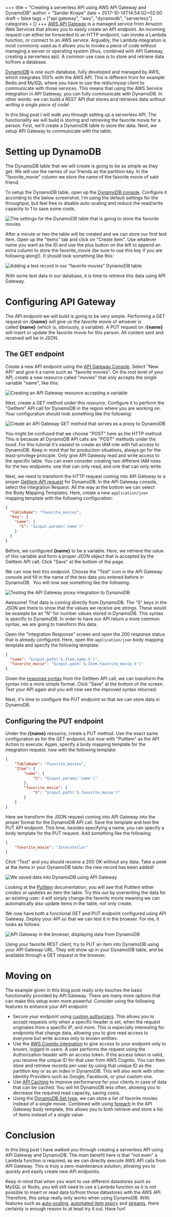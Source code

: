 +++
title = "Creating a serverless API using AWS API Gateway and DynamoDB"
author = "Sander Knape"
date = 2017-10-14T14:54:02+02:00
draft = false
tags = ["api gateway", "aws", "dynamodb", "serverless"]
categories = []
+++
[AWS API Gateway](https://aws.amazon.com/api-gateway/) is a managed service from Amazon Web Services that allows you to easily create an API endpoint. An incoming request can either be forwarded to an HTTP endpoint, can invoke a Lambda function, or connect to an AWS service. Arguably, the Lambda integration is most commonly used as it allows you to invoke a piece of code without managing a server or operating system (thus, combined with API Gateway, creating a serverless api). A common use case is to store and retrieve data to/from a database.  

[DynamoDB](https://aws.amazon.com/dynamodb/) is one such database, fully developed and managed by AWS, which integrates 100% with the AWS API. This is different from for example Redis and MySQL where you have to use the redis/mysql client to communicate with those services. This means that using the AWS Service integration in API Gateway, you can fully communicate with DynamoDB. In other words: we can build a REST API that stores and retrieves data _without writing a single piece of code_!  

In this blog post I will walk you through setting up a serverless API. The functionality we will build is storing and retrieving the favorite movie for a person. First, we'll create a DynamoDB table to store the data. Next, we setup API Gateway to communicate with the table.

# Setting up DynamoDB

The DynamoDB table that we will create is going to be as simple as they get. We will use the names of our friends as the partition key. In the "favorite_movie" column we store the name of the favorite movie of said friend.  

To setup the DynamoDB table, open up the [DynamoDB console](https://console.aws.amazon.com/dynamodb/home?region=eu-west-1#create-table:). Configure it according to the below screenshot. I'm using the default settings for the throughput, but feel free to disable auto-scaling and reduce the read/write capacity to 1 to save some costs.  

![The settings for the DynamoDB table that is going to store the favorite movies](/images/dynamodb_table.png)  

After a minute or two the table will be created and we can store our first test item. Open up the "Items" tab and click on "Create Item". Use whatever name you want as the ID and use the plus button on the left to append an extra column to store the favorite_movie (be sure to use this key if you are following along!). It should look something like this:  

![Adding a test record in our "favorite movies" DynamoDB table](/images/insert_favorite_movie.png)  

With some test data in our database, it is time to retrieve this data using API Gateway.

# Configuring API Gateway

The API endpoint we will build is going to be very simple. Performing a GET request on /**{name}** will give us the favorite movie of whoever is called **{name}** (which is, obviously, a variable). A PUT request on /**{name}** will insert or update the favorite movie for this person. All content sent and received will be in JSON.

## The GET endpoint

Create a new API endpoint using the [API Gateway Console](https://console.aws.amazon.com/apigateway/home?region=eu-west-1#/apis/create). Select "New API" and give it a name such as "favorite movies". On the root level of your API, create a new resource called "movies" that only accepts the single variable "name", like this:  

![Creating an API Gateway resource accepting a variable](/images/api_gateway_create_resource.png)  

Next, create a GET method under this resource. Configure it to perform the "GetItem" API call for DynamoDB in the region where you are working on. Your configuration should look something like the following:  

![Create an API Gateway GET method that serves as a proxy to DynamoDB](/images/api_gateway_create_method.png)  

You might be confused that we choose "POST" here as the HTTP method. This is because all DynamoDB API calls are "POST" methods under the hood. For this tutorial it's easiest to create an IAM role with full access to DynamoDB. Keep in mind that for production situations, always go for the least-privilege principle. Only give API Gateway read and write access to the specific table. You can even consider creating two different IAM roles for the two endpoints: one that can only read, and one that can only write.  

Next, we need to transform the HTTP request coming into API Gateway to a proper [GetItem API request](http://docs.aws.amazon.com/amazondynamodb/latest/APIReference/API_GetItem.html) for DynamoDB. In the API Gateway console, select the Integration Request. All the way at the bottom we can select the Body Mapping Templates. Here, create a new `application/json` mapping template with the following configuration:

```json
{
  "TableName": "favorite_movies",
  "Key": {
    "name": {
      "S": "$input.params('name')"
    }
  }
}
```

Before, we configured **{name}** to be a variable. Here, we retrieve the value of this variable and form a proper JSON object that is accepted by the GetItem API call. Click "Save" at the bottom of the page.  

We can now test this endpoint. Choose the "Test" icon in the API Gateway console and fill in the name of the test data you entered before in DynamoDB.  You will now see something like the following:  

![Testing the API Gateway proxy integration to DynamoDB](/images/api_gateway_get_test.png)  

Awesome! That data is coming directly from DynamoDB. The "S" keys in the JSON are there to show that the values we receive are strings. These would be example be an "N" for number values stored in DynamoDB. This syntax is specific to DynamoDB. In order to have our API return a more common syntax, we are going to transform this data.  

Open the "Integration Response" screen and open the 200 response status that is already configured. Here, open the `application/json` body mapping template and specify the following template:

```json
{
  "name": "$input.path('$.Item.name.S')",
  "favorite_movie": "$input.path('$.Item.favorite_movie.S')"
}
```

Given the [response syntax](http://docs.aws.amazon.com/amazondynamodb/latest/APIReference/API_GetItem.html#API_GetItem_ResponseSyntax) from the GetItem API call, we can transform the syntax into a more simple format. Click "Save" at the bottom of the screen. Test your API again and you will now see the improved syntax returned.  

Next, it's time to configure the PUT endpoint so that we can store data in DynamoDB.

## Configuring the PUT endpoint

Under the **/{name}** resource, create a PUT method. Use the exact same configuration as for the GET endpoint, but now with "PutItem" as the API Action to execute. Again, specify a body mapping template for the integration request, now with the following template:

```json
{
    "TableName": "favorite_movies",
    "Item": {
    	"name": {
            "S": "$input.params('name')"
        },
        "favorite_movie": {
            "S": "$input.path('$.favorite_movie')"
        }
    }
}
```

Here we transform the JSON request coming into API Gateway into the proper format for the DynamoDB API call. Save the template and test the PUT API endpoint. This time, besides specifying a name, you can specify a body template for the PUT request. Add something like the following:

```json
{
    "favorite_movie": "Interstellar"
}
```

Click "Test" and you should receive a 200 OK without any data. Take a peek at the items in your DynamoDB table: the new record has been added!  

![We saved data into DynamoDB using API Gateway](/images/dynamodb_data_saved.png)  

Looking at the [PutItem](http://docs.aws.amazon.com/amazondynamodb/latest/APIReference/API_PutItem.html) documentation, you will see that PutItem either _creates_ or _updates_ an item the table. Try this out by overwriting the data for an existing user: it will simply change the favorite movie meaning we can automatically also update items in the table, not only create.  

We now have both a functional GET and PUT endpoint configured using API Gateway. Deploy your API so that we can test it in the browser. For me, it looks as follows:  

![API Gateway in the browser, displaying data from DynamoDB](/images/api_gateway_deployed.png)  

Using your favorite REST client, try to PUT an item into DynamoDB using your API Gateway URL. They will show up in your DynamoDB table, and be available through a GET request in the browser.

# Moving on

The example given in this blog post really only touches the basic functionality provided by API Gateway. There are many more options that can make this setup even more powerful. Consider using the following features to enhance your API endpoint:

*   Secure your endpoint using [custom authorizers](http://docs.aws.amazon.com/apigateway/latest/developerguide/use-custom-authorizer.html). This allows you to accept requests only when a specific header is set, when the request originates from a specific IP, and more. This is especially interesting for endpoints that change data, allowing you to give read access to everyone but write access only to known entities.
*   Use the [AWS Cognito integration](http://docs.aws.amazon.com/apigateway/latest/developerguide/apigateway-integrate-with-cognito.html) to give access to your endpoint only to known, logged in users. A user performs the request using the Authorization header with an access token. If the access token is valid, you receive the unique ID for that user from AWS Cognito. You can then store and retrieve records per-user by using that unique ID as the partition key or as an index in DynamoDB. This will also work with other Identity Providers such as Google, Facebook, or your custom one.
*   Use [API Caching](http://docs.aws.amazon.com/apigateway/latest/developerguide/api-gateway-caching.html) to improve performance for your clients in case of data that can be cached. You will hit DynamoDB less often, allowing you to decrease the required read capacity, saving costs.
*   Using the [DynamoDB Set type](http://docs.aws.amazon.com/amazondynamodb/latest/developerguide/HowItWorks.NamingRulesDataTypes.html#HowItWorks.DataTypes.SetTypes), we can store a list of favorite movies instead of a single movie. Combined with using [foreach](http://docs.aws.amazon.com/apigateway/latest/developerguide/models-mappings.html#models-mappings-mappings) in the API Gateway body template, this allows you to both retrieve and store a list of items instead of a single value.

# Conclusion

In this blog post I have walked you through creating a serverless API using API Gateway and DynamoDB. The main benefit here is that "not even" a Lambda function is required, as we can directly execute AWS API calls from API Gateway. This is truly a zero-maintenance solution, allowing you to quickly and easily create new API endpoints.  

Keep in mind that when you want to use different datastores such as MySQL or Redis, you will still need to use a Lambda function as it is not possible to insert or read data to/from those datastores with the AWS API. Therefore, this setup really only works when using DynamoDB. With features such as [auto-scaling](http://docs.aws.amazon.com/amazondynamodb/latest/developerguide/AutoScaling.html), [automated item expiry](http://docs.aws.amazon.com/amazondynamodb/latest/developerguide/TTL.html) and [streams](http://docs.aws.amazon.com/amazondynamodb/latest/developerguide/Streams.html), there certainly is enough reason to at least try it out. Have fun!
